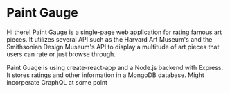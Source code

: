 # Paint Gauge
Hi there! Paint Gauge is a single-page web application for rating famous art pieces. It utilizes several API such as the Harvard Art Museum's and the Smithsonian Design Museum's API to display a multitude of art pieces that users can rate or just browse through. 

Paint Guage is using create-react-app and a Node.js backend with Express. It stores ratings and other information in a MongoDB database. Might incorperate GraphQL at some point